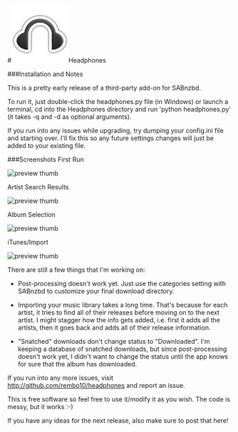 #![preview thumb](https://github.com/rembo10/headphones/raw/master/data/images/headphoneslogo.png)Headphones

###Installation and Notes

This is a pretty early release of a third-party add-on for SABnzbd.

To run it, just double-click the headphones.py file (in Windows) or launch a terminal, cd into the Headphones directory and run 'python headphones.py' (it takes -q and -d as optional arguments). 

If you run into any issues while upgrading, try dumping your config.ini file and starting over. I'll fix this so any future settings changes will just be added to your existing file.

###Screenshots
First Run

![preview thumb](http://img806.imageshack.us/img806/4202/headphones2.png)

Artist Search Results

![preview thumb](http://img12.imageshack.us/img12/7838/headphones4.png)

Album Selection

![preview thumb](http://img836.imageshack.us/img836/2880/headphones3.png)

iTunes/Import

![preview thumb](http://img62.imageshack.us/img62/1218/headphones1.png)

There are still a few things that I'm working on:

* Post-processing doesn't work yet. Just use the categories setting with SABnzbd to customize your final download directory.

* Importing your music library takes a long time. That's because for each artist, it tries to find all of their releases before moving on to the next artist. I might stagger how the info gets added, i.e. first it adds all the artists, then it goes back and adds all of their release information.

* "Snatched" downloads don't change status to "Downloaded". I'm keeping a database of snatched downloads, but since post-processing doesn't work yet, I didn't want to change the status until the app knows for sure that the album has downloaded.


If you run into any more issues, visit http://github.com/rembo10/headphones and report an issue. 

This is free software so feel free to use it/modify it as you wish. The code is messy, but it works :-)

If you have any ideas for the next release, also make sure to post that here!